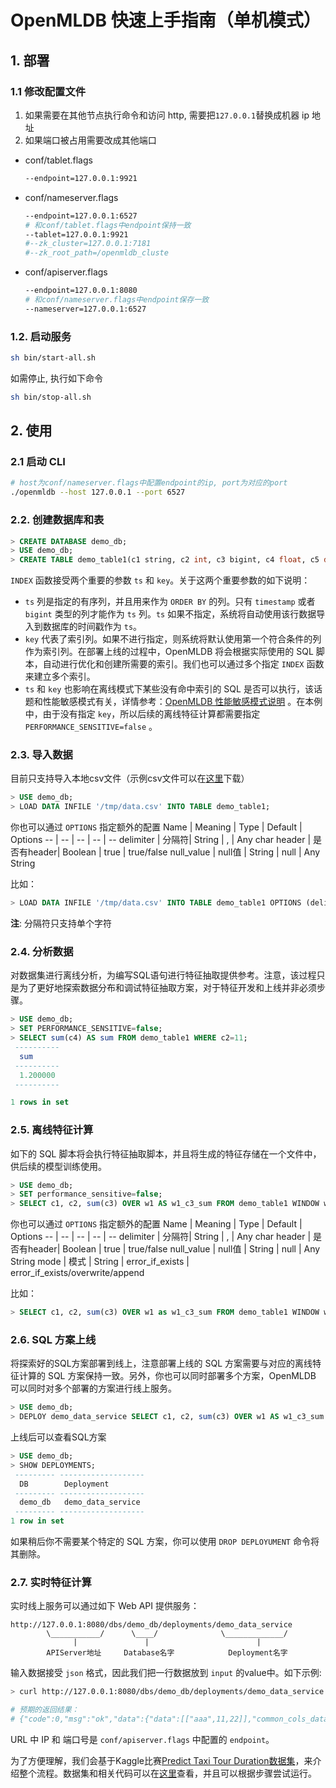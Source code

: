 # OpenMLDB 快速上手指南（单机模式）

## 1. 部署
### 1.1 修改配置文件
1. 如果需要在其他节点执行命令和访问 http, 需要把`127.0.0.1`替换成机器 ip 地址
2. 如果端口被占用需要改成其他端口

* conf/tablet.flags
   ```bash
   --endpoint=127.0.0.1:9921
   ```
* conf/nameserver.flags
   ```bash
   --endpoint=127.0.0.1:6527
   # 和conf/tablet.flags中endpoint保持一致
   --tablet=127.0.0.1:9921
   #--zk_cluster=127.0.0.1:7181
   #--zk_root_path=/openmldb_cluste
   ```
* conf/apiserver.flags
   ```bash
   --endpoint=127.0.0.1:8080
   # 和conf/nameserver.flags中endpoint保存一致
   --nameserver=127.0.0.1:6527
   ```
### 1.2. 启动服务
```bash
sh bin/start-all.sh
```
如需停止, 执行如下命令 
```bash
sh bin/stop-all.sh
```
## 2. 使用
### 2.1 启动 CLI
```bash
# host为conf/nameserver.flags中配置endpoint的ip, port为对应的port
./openmldb --host 127.0.0.1 --port 6527
```
### 2.2. 创建数据库和表

```sql
> CREATE DATABASE demo_db;
> USE demo_db;
> CREATE TABLE demo_table1(c1 string, c2 int, c3 bigint, c4 float, c5 double, c6 timestamp, c7 date, INDEX(ts=c6));
```
`INDEX` 函数接受两个重要的参数  `ts` 和 `key`。关于这两个重要参数的如下说明：

- `ts` 列是指定的有序列，并且用来作为 `ORDER BY` 的列。只有 `timestamp` 或者 `bigint` 类型的列才能作为 `ts` 列。`ts` 如果不指定，系统将自动使用该行数据导入到数据库的时间戳作为 `ts`。
- `key` 代表了索引列。如果不进行指定，则系统将默认使用第一个符合条件的列作为索引列。在部署上线的过程中，OpenMLDB 将会根据实际使用的 SQL 脚本，自动进行优化和创建所需要的索引。我们也可以通过多个指定 `INDEX` 函数来建立多个索引。
- `ts` 和 `key` 也影响在离线模式下某些没有命中索引的 SQL 是否可以执行，该话题和性能敏感模式有关，详情参考：[OpenMLDB 性能敏感模式说明](performance_sensitive_mode.md) 。在本例中，由于没有指定 `key`，所以后续的离线特征计算都需要指定 `PERFORMANCE_SENSITIVE=false` 。

### 2.3. 导入数据
目前只支持导入本地csv文件（示例csv文件可以在[这里](../../demo/standalone/data/data.csv)下载）
```sql
> USE demo_db;
> LOAD DATA INFILE '/tmp/data.csv' INTO TABLE demo_table1;
```
你也可以通过 `OPTIONS` 指定额外的配置
Name | Meaning | Type |  Default | Options
-- | -- | -- |  --  | --
delimiter | 分隔符| String | , | Any char
header | 是否有header| Boolean | true | true/false
null_value | null值 | String | null | Any String

比如：

```sql
> LOAD DATA INFILE '/tmp/data.csv' INTO TABLE demo_table1 OPTIONS (delimiter=',', header=false);
```
**注**: 分隔符只支持单个字符

### 2.4. 分析数据
对数据集进行离线分析，为编写SQL语句进行特征抽取提供参考。注意，该过程只是为了更好地探索数据分布和调试特征抽取方案，对于特征开发和上线并非必须步骤。
```sql
> USE demo_db;
> SET PERFORMANCE_SENSITIVE=false;
> SELECT sum(c4) AS sum FROM demo_table1 WHERE c2=11;
 ----------
  sum
 ----------
  1.200000
 ----------

1 rows in set
```
### 2.5. 离线特征计算

如下的 SQL 脚本将会执行特征抽取脚本，并且将生成的特征存储在一个文件中，供后续的模型训练使用。

```sql
> USE demo_db;
> SET performance_sensitive=false;
> SELECT c1, c2, sum(c3) OVER w1 AS w1_c3_sum FROM demo_table1 WINDOW w1 AS (PARTITION BY demo_table1.c1 ORDER BY demo_table1.c6 ROWS BETWEEN 2 PRECEDING AND CURRENT ROW) INTO OUTFILE '/tmp/feature.csv';
```
你也可以通过 `OPTIONS` 指定额外的配置
Name | Meaning | Type |  Default | Options
-- | -- | -- |  --  | --
delimiter | 分隔符| String | , | Any char
header | 是否有header| Boolean | true | true/false
null_value | null值 | String | null | Any String
mode | 模式 | String | error_if_exists | error_if_exists/overwrite/append

比如：

```sql
> SELECT c1, c2, sum(c3) OVER w1 as w1_c3_sum FROM demo_table1 WINDOW w1 AS (PARTITION BY demo_table1.c1 ORDER BY demo_table1.c6 ROWS BETWEEN 2 PRECEDING AND CURRENT ROW) INTO OUTFILE '/tmp/feature.csv' OPTIONS (mode = 'overwrite', delimiter=',');
```
### 2.6. SQL 方案上线
将探索好的SQL方案部署到线上，注意部署上线的 SQL 方案需要与对应的离线特征计算的 SQL 方案保持一致。另外，你也可以同时部署多个方案，OpenMLDB 可以同时对多个部署的方案进行线上服务。
```sql
> USE demo_db;
> DEPLOY demo_data_service SELECT c1, c2, sum(c3) OVER w1 AS w1_c3_sum FROM demo_table1 WINDOW w1 AS (PARTITION BY demo_table1.c1 ORDER BY demo_table1.c6 ROWS BETWEEN 2 PRECEDING AND CURRENT ROW);
```
上线后可以查看SQL方案
```sql
> USE demo_db;
> SHOW DEPLOYMENTS;
 --------- -------------------
  DB        Deployment
 --------- -------------------
  demo_db   demo_data_service
 --------- -------------------
1 row in set
```
如果稍后你不需要某个特定的 SQL 方案，你可以使用 `DROP DEPLOYUMENT` 命令将其删除。

### 2.7. 实时特征计算

实时线上服务可以通过如下 Web API 提供服务：
```
http://127.0.0.1:8080/dbs/demo_db/deployments/demo_data_service
        \___________/      \____/              \_____________/
              |               |                        |
        APIServer地址     Database名字            Deployment名字
```
输入数据接受 `json` 格式，因此我们把一行数据放到 `input` 的value中。如下示例:

```bash
> curl http://127.0.0.1:8080/dbs/demo_db/deployments/demo_data_service -X POST -d'{"input": [["aaa", 11, 22, 1.2, 1.3, 1635247427000, "2021-05-20"]]}'

# 预期的返回结果：
# {"code":0,"msg":"ok","data":{"data":[["aaa",11,22]],"common_cols_data":[]}}
```
URL 中 IP 和 端口号是 `conf/apiserver.flags` 中配置的 `endpoint`。

为了方便理解，我们会基于Kaggle比赛[Predict Taxi Tour Duration数据集](https://github.com/4paradigm/OpenMLDB/tree/main/demo/predict-taxi-trip-duration-nb/script/data)，来介绍整个流程。数据集和相关代码可以在[这里](https://github.com/4paradigm/OpenMLDB/tree/main/demo/predict-taxi-trip-duration-nb/script)查看，并且可以根据步骤尝试运行。


